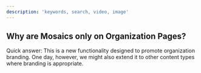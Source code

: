 ```yaml
---
description: 'keywords, search, video, image'
---
```


## Why are Mosaics only on Organization Pages?

Quick answer: This is a new functionality designed to promote organization branding. One day, however, we might also extend it to other content types where branding is appropriate. 

